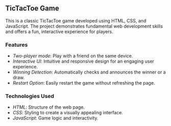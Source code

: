 ## TicTacToe Game

This is a classic TicTacToe game developed using HTML, CSS, and JavaScript. The project demonstrates fundamental web development skills and offers a fun, interactive experience for players. 

### Features
- *Two-player mode*: Play with a friend on the same device.
- *Interactive UI*: Intuitive and responsive design for an engaging user experience.
- *Winning Detection*: Automatically checks and announces the winner or a draw.
- *Restart Option*: Easily restart the game without refreshing the page.

### Technologies Used
- *HTML*: Structure of the web page.
- *CSS*: Styling to create a visually appealing interface.
- *JavaScript*: Game logic and interactivity.
